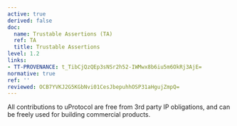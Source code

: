 ```yaml
---
active: true
derived: false
doc:
  name: Trustable Assertions (TA)
  ref: TA
  title: Trustable Assertions
level: 1.2
links:
- TT-PROVENANCE: t_TibCjQzQEp3sNSr2h52-IWMwx8b6iu5m6OkRj3AjE=
normative: true
ref: ''
reviewed: OCB7YVKJ2G5KGbNvi01CesJbepuhhOSP31aHgujZmpQ=
---
```


All contributions to uProtocol are free from 3rd party IP obligations, and can be freely used for building commercial products.
